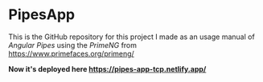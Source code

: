 # PipesApp

This is the GitHub repository for this project I made as an usage manual of *Angular Pipes* using the *PrimeNG* from https://www.primefaces.org/primeng/

**Now it's deployed here https://pipes-app-tcp.netlify.app/**